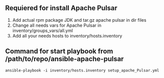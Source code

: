 ## Requiered for install Apache Pulsar

1. Add actual rpm package JDK and tar.gz apache pulsar in dir files
2. Change all needs vars for Apache Pulsar in inventory/groups_vars/all.yml
3. Add all your needs hosts to inventory/hosts.inventory

## Command for start playbook from /path/to/repo/ansible-apache-pulsar

```
ansible-playbook -i inventory/hosts.inventory setup_apache_Pulsar.yml
```
